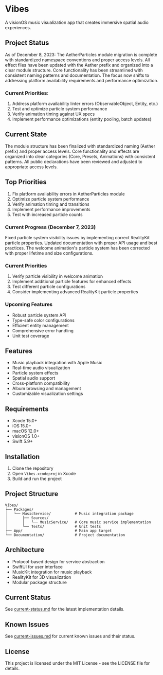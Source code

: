# Vibes

A visionOS music visualization app that creates immersive spatial audio experiences.

## Project Status
As of December 8, 2023:
The AetherParticles module migration is complete with standardized namespace conventions and proper access levels. All effect files have been updated with the Aether prefix and organized into a clear module structure. Core functionality has been streamlined with consistent naming patterns and documentation. The focus now shifts to addressing platform availability requirements and performance optimization.

### Current Priorities:
1. Address platform availability linter errors (ObservableObject, Entity, etc.)
2. Test and optimize particle system performance
3. Verify animation timing against UX specs
4. Implement performance optimizations (entity pooling, batch updates)

## Current State
The module structure has been finalized with standardized naming (Aether prefix) and proper access levels. Core functionality and effects are organized into clear categories (Core, Presets, Animations) with consistent patterns. All public declarations have been reviewed and adjusted to appropriate access levels.

## Top Priorities
1. Fix platform availability errors in AetherParticles module
2. Optimize particle system performance
3. Verify animation timing and transitions
4. Implement performance improvements
5. Test with increased particle counts

### Current Progress (December 7, 2023)
Fixed particle system visibility issues by implementing correct RealityKit particle properties. Updated documentation with proper API usage and best practices. The welcome animation's particle system has been corrected with proper lifetime and size configurations.

### Current Priorities
1. Verify particle visibility in welcome animation
2. Implement additional particle features for enhanced effects
3. Test different particle configurations
4. Consider implementing advanced RealityKit particle properties

### Upcoming Features
- Robust particle system API
- Type-safe color configurations
- Efficient entity management
- Comprehensive error handling
- Unit test coverage

## Features

- Music playback integration with Apple Music
- Real-time audio visualization
- Particle system effects
- Spatial audio support
- Cross-platform compatibility
- Album browsing and management
- Customizable visualization settings

## Requirements

- Xcode 15.0+
- iOS 15.0+
- macOS 12.0+
- visionOS 1.0+
- Swift 5.9+

## Installation

1. Clone the repository
2. Open `Vibes.xcodeproj` in Xcode
3. Build and run the project

## Project Structure

```
Vibes/
├── Packages/
│   └── MusicService/           # Music integration package
│       ├── Sources/
│       │   └── MusicService/   # Core music service implementation
│       └── Tests/              # Unit tests
├── App/                        # Main app target
└── Documentation/              # Project documentation
```

## Architecture

- Protocol-based design for service abstraction
- SwiftUI for user interface
- MusicKit integration for music playback
- RealityKit for 3D visualization
- Modular package structure

## Current Status

See [current-status.md](current-status.md) for the latest implementation details.

## Known Issues

See [current-issues.md](current-issues.md) for current known issues and their status.

## License

This project is licensed under the MIT License - see the LICENSE file for details.

